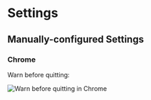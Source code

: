 # Settings

## Manually-configured Settings

### Chrome

Warn before quitting:

![Warn before quitting in Chrome](https://cloud.githubusercontent.com/assets/1935696/26032815/ba0bed2a-389c-11e7-8de0-eb5320f6e597.png)

